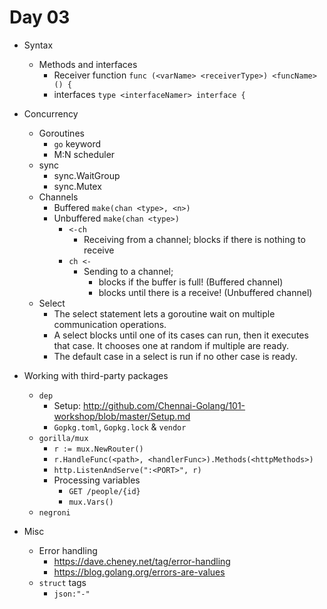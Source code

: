 # Day 03

- Syntax
  - Methods and interfaces
    - Receiver function `func (<varName> <receiverType>) <funcName>() {`
    - interfaces `type <interfaceNamer> interface {`
- Concurrency
  - Goroutines
    - `go` keyword
    - M:N scheduler
  - sync
    - sync.WaitGroup
    - sync.Mutex
  - Channels
    - Buffered `make(chan <type>, <n>)`
    - Unbuffered `make(chan <type>)`
      - `<-ch`
        - Receiving from a channel; blocks if there is nothing to receive
      - `ch <-`
        - Sending to a channel;
          - blocks if the buffer is full! (Buffered channel)
          - blocks until there is a receive! (Unbuffered channel)
  - Select
    - The select statement lets a goroutine wait on multiple communication operations.
    - A select blocks until one of its cases can run, then it executes that case. It chooses one at random if multiple are ready.
    - The default case in a select is run if no other case is ready.

- Working with third-party packages
  - `dep`
    - Setup: http://github.com/Chennai-Golang/101-workshop/blob/master/Setup.md
    - `Gopkg.toml`, `Gopkg.lock` & `vendor`
  - `gorilla/mux`
    - `r := mux.NewRouter()`
    - `r.HandleFunc(<path>, <handlerFunc>).Methods(<httpMethods>)`
    - `http.ListenAndServe(":<PORT>", r)`
    - Processing variables
      - `GET /people/{id}`
      - `mux.Vars()`
  - `negroni`

- Misc
  - Error handling
    - https://dave.cheney.net/tag/error-handling
    - https://blog.golang.org/errors-are-values
  - `struct` tags
    - `json:"-"`
